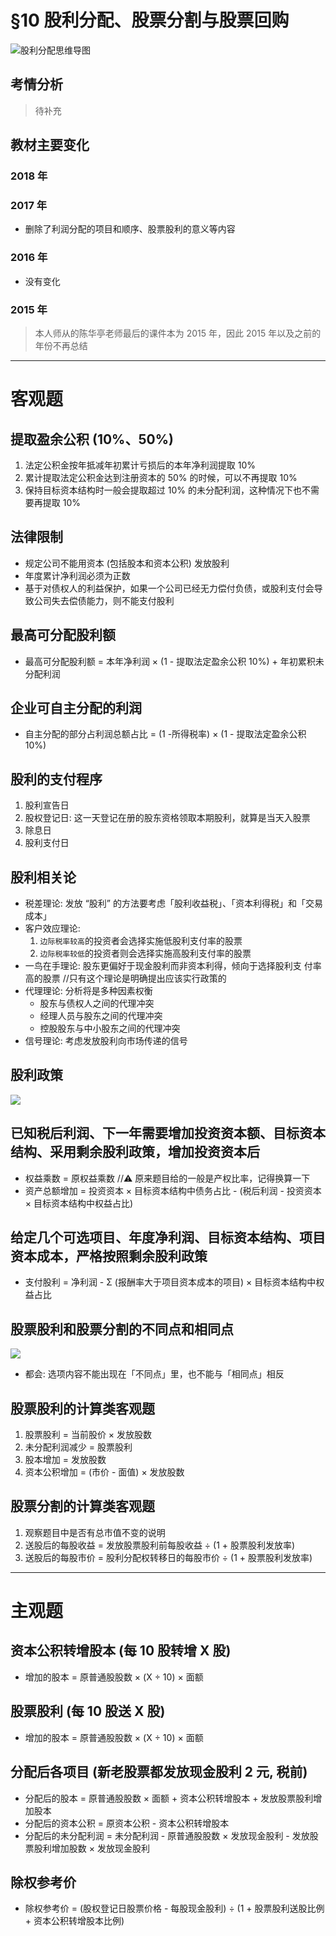 # §10 股利分配、股票分割与股票回购

![][image-1]

## 考情分析
> 待补充

## 教材主要变化
### 2018 年
### 2017 年
- 删除了利润分配的项目和顺序、股票股利的意义等内容
### 2016 年
- 没有变化
### 2015 年
> 本人师从的陈华亭老师最后的课件本为 2015 年，因此 2015 年以及之前的年份不再总结

---- 
# 客观题
## 提取盈余公积 (10%、50%)
1. 法定公积金按年抵减年初累计亏损后的本年净利润提取 10%
2. 累计提取法定公积金达到注册资本的 50% 的时候，可以不再提取 10%
3. 保持目标资本结构时一般会提取超过 10% 的未分配利润，这种情况下也不需要再提取 10%

## 法律限制
- 规定公司不能用资本 (包括股本和资本公积) 发放股利
- 年度累计净利润必须为正数
- 基于对债权人的利益保护，如果一个公司已经无力偿付负债，或股利支付会导致公司失去偿债能力，则不能支付股利

## 最高可分配股利额
- 最高可分配股利额 = 本年净利润 × (1 - 提取法定盈余公积 10%) + 年初累积未分配利润

## 企业可自主分配的利润
- 自主分配的部分占利润总额占比 = (1 -所得税率) × (1 - 提取法定盈余公积 10%)

## 股利的支付程序
1. 股利宣告日
2. 股权登记日: 这一天登记在册的股东资格领取本期股利，就算是当天入股票
3. 除息日
4. 股利支付日

## 股利相关论
- 税差理论: 发放 “股利” 的方法要考虑「股利收益税」、「资本利得税」和「交易成本」
- 客户效应理论:
	1. `边际税率较高`的投资者会选择实施低股利支付率的股票
	2. `边际税率较低`的投资者则会选择实施高股利支付率的股票
- 一鸟在手理论: 股东更偏好于现金股利而非资本利得，倾向于选择股利支 付率高的股票 //只有这个理论是明确提出应该实行政策的
- 代理理论: 分析将是多种因素权衡
	- 股东与债权人之间的代理冲突
	- 经理人员与股东之间的代理冲突
	- 控股股东与中小股东之间的代理冲突
- 信号理论: 考虑发放股利向市场传递的信号

## 股利政策
![][image-2]

## 已知税后利润、下一年需要增加投资资本额、目标资本结构、采用剩余股利政策，增加投资资本后
 - 权益乘数 = 原权益乘数 //⚠️ 原来题目给的一般是产权比率，记得换算一下
- 资产总额增加 = 投资资本 × 目标资本结构中债务占比 - (税后利润 - 投资资本 × 目标资本结构中权益占比) 

## 给定几个可选项目、年度净利润、目标资本结构、项目资本成本，严格按照剩余股利政策
- 支付股利 = 净利润 - Σ (报酬率大于项目资本成本的项目) × 目标资本结构中权益占比

## 股票股利和股票分割的不同点和相同点
![][image-3]
- 都会: 选项内容不能出现在「不同点」里，也不能与「相同点」相反

## 股票股利的计算类客观题
1. 股票股利 = 当前股价 × 发放股数
2. 未分配利润减少 = 股票股利
3. 股本增加 = 发放股数
4. 资本公积增加 = (市价 - 面值) × 发放股数

## 股票分割的计算类客观题
1. 观察题目中是否有总市值不变的说明
2. 送股后的每股收益 = 发放股票股利前每股收益 ÷ (1 + 股票股利发放率) 
3. 送股后的每股市价 = 股利分配权转移日的每股市价 ÷ (1 + 股票股利发放率) 

---- 
# 主观题
## 资本公积转增股本 (每 10 股转增 X 股)
- 增加的股本 = 原普通股股数 × (X ÷ 10) × 面额

## 股票股利 (每 10 股送 X 股)
- 增加的股本 = 原普通股股数 × (X ÷ 10) × 面额

## 分配后各项目 (新老股票都发放现金股利 2 元, 税前)
- 分配后的股本 = 原普通股股数 × 面额 + 资本公积转增股本 + 发放股票股利增加股本
- 分配后的资本公积 = 原资本公积 - 资本公积转增股本
- 分配后的未分配利润 = 未分配利润 - 原普通股股数 × 发放现金股利 - 发放股票股利增加股数 × 发放现金股利

## 除权参考价
- 除权参考价 = (股权登记日股票价格 - 每股现金股利) ÷ (1 + 股票股利送股比例 + 资本公积转增股本比例)

[image-1]:	http://pic.yupoo.com/jean0326/Heqszh0T/12pXUr.jpg "股利分配思维导图"
[image-2]:	http://pic.yupoo.com/jean0326/Heqb06Fv/yyz5d.png
[image-3]:	http://pic.yupoo.com/jean0326/HeqhsCnH/a9QLI.png